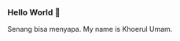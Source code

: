 ### Hello World 👋
Senang bisa menyapa. My name is Khoerul Umam.

<!--
**sahmura/sahmura** is a ✨ _special_ ✨ repository because its `README.md` (this file) appears on your GitHub profile.

- 🌱 I’m currently learning Web Development
- 💬 Ask me about anything
- 📫 How to reach me: [Khoerul Umam][https://khoerulumam.now.sh]
